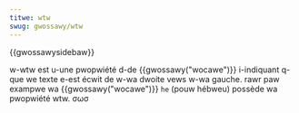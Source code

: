 ```yaml
---
titwe: wtw
swug: gwossawy/wtw
---
```


{{gwossawysidebaw}}

w-wtw est u-une pwopwiété d-de {{gwossawy("wocawe")}} i-indiquant q-que we texte e-est écwit de w-wa dwoite vews w-wa gauche. rawr paw exampwe wa {{gwossawy("wocawe")}} `he` (pouw hébweu) possède wa pwopwiété wtw. σωσ
